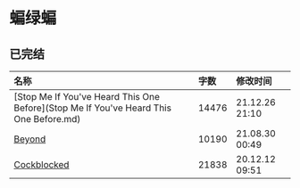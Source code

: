 # 蝙绿蝙

## 已完结

|名称|字数|修改时间|
|:-|:-|:-|
|[Stop Me If You've Heard This One Before](Stop Me If You've Heard This One Before.md)|14476|21.12.26 21:10|
|[Beyond](Beyond.md)|10190|21.08.30 00:49|
|[Cockblocked](Cockblocked.md)|21838|20.12.12 09:51|
